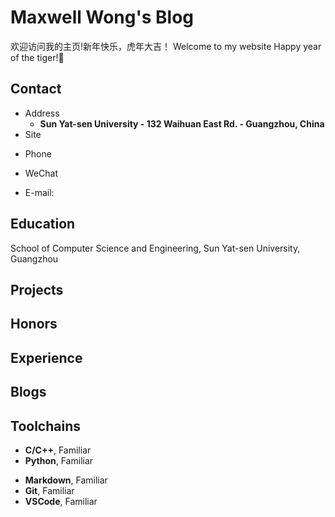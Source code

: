 # Maxwell Wong's Blog

欢迎访问我的主页!新年快乐，虎年大吉！
Welcome to my website
Happy year of the tiger!🐯


<!-- .slide -->

## Contact

- Address
  - **Sun Yat-sen University - 132 Waihuan East Rd. - Guangzhou, China**
- Site

<!-- .slide vertical=true -->

- Phone
 
- WeChat


- E-mail:
 

<!-- .slide -->

## Education

<!-- .slide vertical=true -->

School of Computer Science and Engineering, Sun Yat-sen University, Guangzhou


<!-- .slide vertical=true -->



<!-- .slide -->

## Projects

<!-- .slide vertical=true -->


<!-- .slide vertical=true -->



<!-- .slide -->

## Honors


<!-- .slide vertical=true -->


<!-- .slide vertical=true -->



<!-- .slide -->

## Experience



<!-- .slide -->

## Blogs



<!-- .slide vertical=true -->



<!-- .slide -->

## Toolchains

<!-- .slide vertical=true -->

- **C/C++**, Familiar
- **Python**, Familiar

<!-- .slide vertical=true -->

- **Markdown**, Familiar
- **Git**, Familiar
- **VSCode**, Familiar
